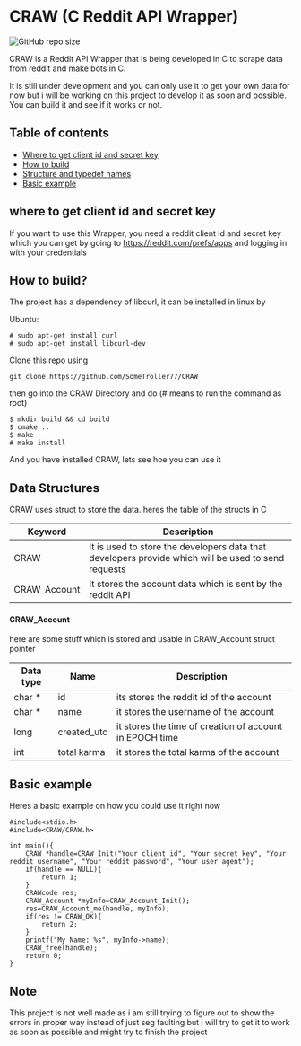 # CRAW (C Reddit API Wrapper)
![GitHub repo size](https://img.shields.io/github/repo-size/SomeTroller77/CRAW)

CRAW is a Reddit API Wrapper that is being developed in C to scrape data from reddit and make bots in C.

It is still under development and you can only use it to get your own data for now but i will be working on this project to develop it as soon and possible.
You can build it and see if it works or not.
## Table of contents
- [Where to get client id and secret key](where-to-get-client-id-and-secret-key)
- [How to build](#How-to-build)
- [Structure and typedef names](#Data-Structures)
- [Basic example](#Basic-example)


## where to get client id and secret key

If you want to use this Wrapper, you need a reddit client id and secret key which you can get by going to https://reddit.com/prefs/apps and logging in with your credentials

## How to build?
The project has a dependency of libcurl, it can be installed in linux by

Ubuntu:
```
# sudo apt-get install curl
# sudo apt-get install libcurl-dev
```
Clone this repo using
```
git clone https://github.com/SomeTroller77/CRAW
```

then go into the CRAW Directory and do
(# means to run the command as root)
```
$ mkdir build && cd build
$ cmake ..
$ make
# make install
```

And you have installed CRAW, lets see hoe you can use it

## Data Structures

CRAW uses struct to store the data. heres the table of the structs in C

| Keyword | Description |
| --- | --- |
| CRAW | It is used to store the developers data that developers provide which will be used to send requests |
| CRAW_Account | It stores the account data which is sent by the reddit API |

#### CRAW_Account

here are some stuff which is stored and usable in CRAW_Account struct pointer

| Data type | Name | Description |
| --------- | ---- | ----------- |
| char * | id | its stores the reddit id of the account |
| char * | name | it stores the username of the account |
| long | created_utc | it stores the time of creation of account in EPOCH time |
| int | total karma | it stores the total karma of the account |


## Basic example

Heres a basic example on how you could use it right now

```
#include<stdio.h>
#include<CRAW/CRAW.h>

int main(){
	CRAW *handle=CRAW_Init("Your client id", "Your secret key", "Your reddit username", "Your reddit password", "Your user agent");
	if(handle == NULL){
		return 1;
	}
	CRAWcode res;
	CRAW_Account *myInfo=CRAW_Account_Init();
	res=CRAW_Account_me(handle, myInfo);
	if(res != CRAW_OK){
		return 2;
	}
	printf("My Name: %s", myInfo->name);
	CRAW_free(handle);
	return 0;
}
```

## Note

This project is not well made as i am still trying to figure out to show the errors in proper way instead of just seg faulting but i will try to get it to work as soon as possible and might try to finish the project


